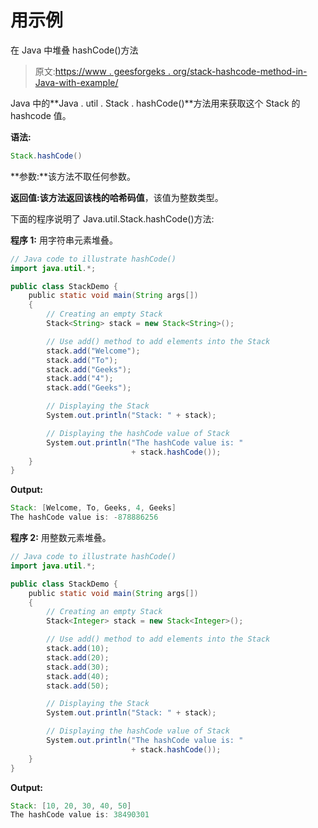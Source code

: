 # 用示例

在 Java 中堆叠 hashCode()方法

> 原文:[https://www . geesforgeks . org/stack-hashcode-method-in-Java-with-example/](https://www.geeksforgeeks.org/stack-hashcode-method-in-java-with-example/)

Java 中的**Java . util . Stack . hashCode()**方法用来获取这个 Stack 的 hashcode 值。

**语法:**

```java
Stack.hashCode()
```

**参数:**该方法不取任何参数。

**返回值:**该方法返回该栈的**哈希码值**，该值为整数类型。

下面的程序说明了 Java.util.Stack.hashCode()方法:

**程序 1:** 用字符串元素堆叠。

```java
// Java code to illustrate hashCode()
import java.util.*;

public class StackDemo {
    public static void main(String args[])
    {
        // Creating an empty Stack
        Stack<String> stack = new Stack<String>();

        // Use add() method to add elements into the Stack
        stack.add("Welcome");
        stack.add("To");
        stack.add("Geeks");
        stack.add("4");
        stack.add("Geeks");

        // Displaying the Stack
        System.out.println("Stack: " + stack);

        // Displaying the hashCode value of Stack
        System.out.println("The hashCode value is: "
                           + stack.hashCode());
    }
}
```

**Output:**

```java
Stack: [Welcome, To, Geeks, 4, Geeks]
The hashCode value is: -878886256

```

**程序 2:** 用整数元素堆叠。

```java
// Java code to illustrate hashCode()
import java.util.*;

public class StackDemo {
    public static void main(String args[])
    {
        // Creating an empty Stack
        Stack<Integer> stack = new Stack<Integer>();

        // Use add() method to add elements into the Stack
        stack.add(10);
        stack.add(20);
        stack.add(30);
        stack.add(40);
        stack.add(50);

        // Displaying the Stack
        System.out.println("Stack: " + stack);

        // Displaying the hashCode value of Stack
        System.out.println("The hashCode value is: "
                           + stack.hashCode());
    }
}
```

**Output:**

```java
Stack: [10, 20, 30, 40, 50]
The hashCode value is: 38490301

```